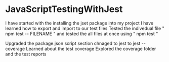 # JavaScriptTestingWithJest
I have started with the installing the jset package into my project
I have learned how to export and import to our test files 
Tested the indivedual file " npm test -- FILENAME " and tested the all files at once using " npm test "

Upgraded the package.json script section chnaged to jest to jest --coverage
Learned about the test coverage
Explored the coverage folder and the test reports
